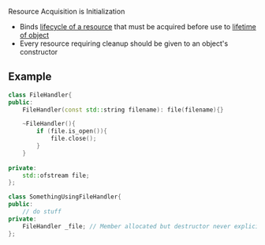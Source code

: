 Resource Acquisition is Initialization
- Binds <u>lifecycle of a resource</u> that must be acquired before use to <u>lifetime of object</u>
- Every resource requiring cleanup should be given to an object's constructor

## Example

```cpp
class FileHandler{
public:
	FileHandler(const std::string filename): file(filename){}

	~FileHandler(){
		if (file.is_open()){
			file.close();
		}
	}
	
private:
	std::ofstream file;
};

class SomethingUsingFileHandler{
public:
	// do stuff
private:
	FileHandler _file; // Member allocated but destructor never explicitly called; This is being handled by RAII
};

```